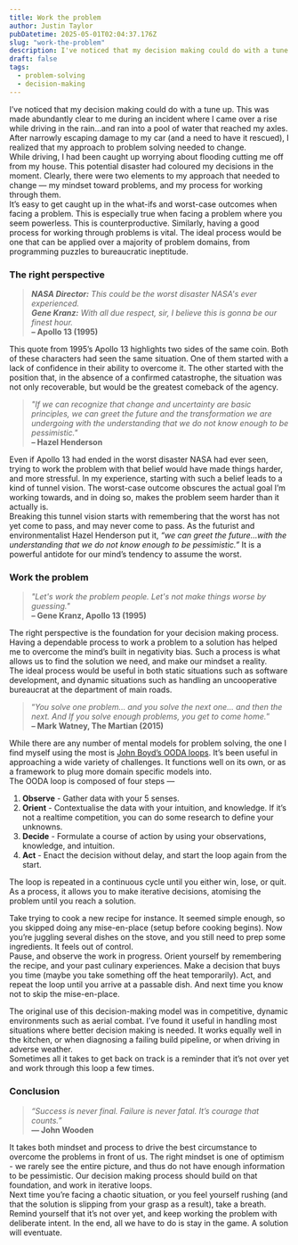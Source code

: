 ```yaml
---
title: Work the problem
author: Justin Taylor
pubDatetime: 2025-05-01T02:04:37.176Z
slug: "work-the-problem"
description: I've noticed that my decision making could do with a tune up. It takes both mindset and process to drive the best circumstance to overcome the problems in front of us. The right mindset is one of optimism - we rarely see the entire picture, and thus do not have enough information to be pessimistic.
draft: false
tags:
  - problem-solving
  - decision-making
---
```


I’ve noticed that my decision making could do with a tune up. This was made abundantly clear to me during an incident where I came over a rise while driving in the rain…and ran into a pool of water that reached my axles. After narrowly escaping damage to my car (and a need to have it rescued), I realized that my approach to problem solving needed to change.  
While driving, I had been caught up worrying about flooding cutting me off from my house. This potential disaster had coloured my decisions in the moment. Clearly, there were two elements to my approach that needed to change — my mindset toward problems, and my process for working through them.  
It’s easy to get caught up in the what-ifs and worst-case outcomes when facing a problem. This is especially true when facing a problem where you seem powerless. This is counterproductive. Similarly, having a good process for working through problems is vital. The ideal process would be one that can be applied over a majority of problem domains, from programming puzzles to bureaucratic ineptitude.

### The right perspective

> _**NASA Director:** This could be the worst disaster NASA's ever experienced._  
> _**Gene Kranz:** With all due respect, sir, I believe this is gonna be our finest hour._  
> **– Apollo 13 (1995)**

This quote from 1995’s Apollo 13 highlights two sides of the same coin. Both of these characters had seen the same situation. One of them started with a lack of confidence in their ability to overcome it. The other started with the position that, in the absence of a confirmed catastrophe, the situation was not only recoverable, but would be the greatest comeback of the agency.

> _"If we can recognize that change and uncertainty are basic principles, we can greet the future and the transformation we are undergoing with the understanding that we do not know enough to be pessimistic."_  
> **– Hazel Henderson**

Even if Apollo 13 had ended in the worst disaster NASA had ever seen, trying to work the problem with that belief would have made things harder, and more stressful. In my experience, starting with such a belief leads to a kind of tunnel vision. The worst-case outcome obscures the actual goal I’m working towards, and in doing so, makes the problem seem harder than it actually is.  
Breaking this tunnel vision starts with remembering that the worst has not yet come to pass, and may never come to pass. As the futurist and environmentalist Hazel Henderson put it, _“we can greet the future…with the understanding that we do not know enough to be pessimistic.”_ It is a powerful antidote for our mind’s tendency to assume the worst.

### Work the problem

> _"Let's work the problem people. Let's not make things worse by guessing."_  
> **– Gene Kranz, Apollo 13 (1995)**

The right perspective is the foundation for your decision making process. Having a dependable process to work a problem to a solution has helped me to overcome the mind’s built in negativity bias. Such a process is what allows us to find the solution we need, and make our mindset a reality.  
The ideal process would be useful in both static situations such as software development, and dynamic situations such as handling an uncooperative bureaucrat at the department of main roads.

> “_You solve one problem... and you solve the next one... and then the next. And If you solve enough problems, you get to come home._”  
> **– Mark Watney, The Martian (2015)**

While there are any number of mental models for problem solving, the one I find myself using the most is [John Boyd’s OODA loops](https://oodaloop.com/the-ooda-loop-explained-the-real-story-about-the-ultimate-model-for-decision-making-in-competitive-environments/). It’s been useful in approaching a wide variety of challenges. It functions well on its own, or as a framework to plug more domain specific models into.  
The OODA loop is composed of four steps —

1. **Observe** - Gather data with your 5 senses.
2. **Orient** - Contextualise the data with your intuition, and knowledge. If it’s not a realtime competition, you can do some research to define your unknowns.
3. **Decide** - Formulate a course of action by using your observations, knowledge, and intuition.
4. **Act** - Enact the decision without delay, and start the loop again from the start.

The loop is repeated in a continuous cycle until you either win, lose, or quit. As a process, it allows you to make iterative decisions, atomising the problem until you reach a solution.

Take trying to cook a new recipe for instance. It seemed simple enough, so you skipped doing any mise-en-place (setup before cooking begins). Now you’re juggling several dishes on the stove, and you still need to prep some ingredients. It feels out of control.  
Pause, and observe the work in progress. Orient yourself by remembering the recipe, and your past culinary experiences. Make a decision that buys you time (maybe you take something off the heat temporarily). Act, and repeat the loop until you arrive at a passable dish. And next time you know not to skip the mise-en-place.

The original use of this decision-making model was in competitive, dynamic environments such as aerial combat. I’ve found it useful in handling most situations where better decision making is needed. It works equally well in the kitchen, or when diagnosing a failing build pipeline, or when driving in adverse weather.  
Sometimes all it takes to get back on track is a reminder that it’s not over yet and work through this loop a few times.

### Conclusion

> _“Success is never final. Failure is never fatal. It’s courage that counts.”_  
> **— John Wooden**

It takes both mindset and process to drive the best circumstance to overcome the problems in front of us. The right mindset is one of optimism - we rarely see the entire picture, and thus do not have enough information to be pessimistic. Our decision making process should build on that foundation, and work in iterative loops.  
Next time you’re facing a chaotic situation, or you feel yourself rushing (and that the solution is slipping from your grasp as a result), take a breath. Remind yourself that it’s not over yet, and keep working the problem with deliberate intent.
In the end, all we have to do is stay in the game. A solution will eventuate.

